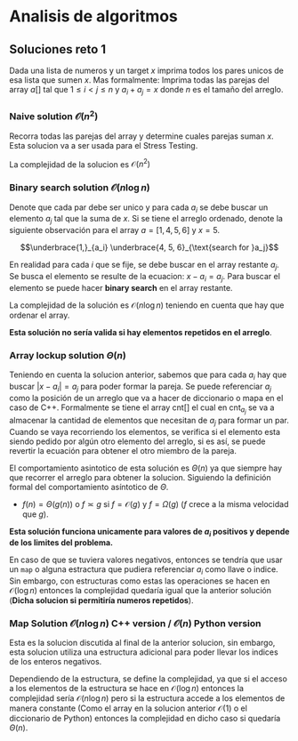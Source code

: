 # Analisis de algoritmos

## Soluciones reto 1

Dada una lista de numeros y un target $x$ imprima todos los pares unicos de esa lista que sumen $x$. Mas formalmente: Imprima todas las parejas del array $a[]$ tal que $1 \le i < j \le n$ y $a_i+a_j=x$ donde $n$ es el tamaño del arreglo.

### Naive solution $\mathcal{O}(n^2)$

Recorra todas las parejas del array y determine cuales parejas suman $x$. Esta solucion va a ser usada para el Stress Testing.

La complejidad de la solucion es $\mathcal{O}(n^2)$

### Binary search solution $\mathcal{O}(n \log n)$

Denote que cada par debe ser unico y para cada $a_i$ se debe buscar un elemento $a_j$ tal que la suma de $x$. Si se tiene el arreglo ordenado, denote la siguiente observación para el array $a = [1, 4, 5, 6]$ y $x = 5$.

$$\underbrace{1,}_{a_i} \underbrace{4, 5, 6}_{\text{search for }a_j}$$

En realidad para cada $i$ que se fije, se debe buscar en el array restante $a_j$. Se busca el elemento se resulte de la ecuacion: $x-a_i = a_j$. Para buscar el elemento se puede hacer **binary search** en el array restante.

La complejidad de la solución es $\mathcal{O}(n\log n)$ teniendo en cuenta que hay que ordenar el array.

**Esta solución no sería valida si hay elementos repetidos en el arreglo**.

### Array lockup solution $\Theta(n)$

Teniendo en cuenta la solucion anterior, sabemos que para cada $a_i$ hay que buscar $|x-a_i| = a_j$ para poder formar la pareja. Se puede referenciar $a_j$ como la posición de un arreglo que va a hacer de diccionario o mapa en el caso de C++. Formalmente se tiene el array $\mathrm{cnt}[]$ el cual en $\mathrm{cnt}_{a_j}$ se va a almacenar la cantidad de elementos que necesitan de $a_j$ para formar un par. Cuando se vaya recorriendo los elementos, se verifica si el elemento esta siendo pedido por algún otro elemento del arreglo, si es así, se puede revertir la ecuación para obtener el otro miembro de la pareja.

El comportamiento asintotico de esta solución es $\Theta(n)$ ya que siempre hay que recorrer el arreglo para obtener la solucion. Siguiendo la definición formal del comportamiento asíntotico de $\Theta$.

- $f(n) = \Theta(g(n))$ o $f \asymp g$ si $f=\mathcal{O}(g)$ y $f=\Omega(g)$ ($f$ crece a la misma velocidad que $g$).

**Esta solución funciona unicamente para valores de $a_i$ positivos y depende de los limites del problema.**

En caso de que se tuviera valores negativos, entonces se tendría que usar un `map` o alguna estractura que pudiera referenciar $a_i$ como llave o indice. Sin embargo, con estructuras como estas las operaciones se hacen en $\mathcal{O}(\log n)$ entonces la complejidad quedaría igual que la anterior solución (**Dicha solucion si permitiría numeros repetidos**).

### Map Solution $\mathcal{O}(n \log n)$ C++ version / $\mathcal{O}(n)$ Python version

Esta es la solucion discutida al final de la anterior solucion, sin embargo, esta solucion utiliza una estructura adicional para poder llevar los indices de los enteros negativos.

Dependiendo de la estructura, se define la complejidad, ya que si el acceso a los elementos de la estructura se hace en $\mathcal{O}(\log n)$ entonces la complejidad sería $\mathcal{O}(n \log n)$ pero si la estructura accede a los elementos de manera constante (Como el array en la solucion anterior $\mathcal{O}(1)$ o el diccionario de Python) entonces la complejidad en dicho caso si quedaría $\Theta(n)$.

